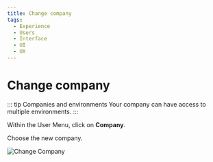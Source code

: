 ```yaml
---
title: Change company
tags:
  - Experience
  - Users
  - Interface
  - UI
  - UX
---
```


# Change company

::: tip Companies and environments
Your company can have access to multiple environments.
:::

Within the User Menu, click on **Company**.

Choose the new company.

![Change Company](https://cdn.phishx.io/phishx-docs/images/phishx_ui_companies_01.webp)
